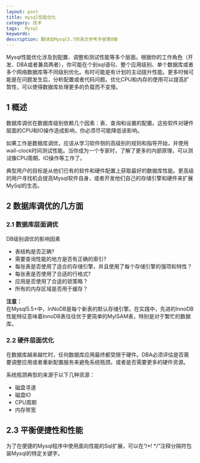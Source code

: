 ```yaml
---
layout: post
title: mysql性能优化
category: 技术
tags:  Mysql
keywords: 
description: 翻译自Mysql5.7的英文参考手册第8章
---
```


Mysql性能优化涉及到配置、调整和测试性能等多个层面。根据你的工作角色（开发、DBA或者兼具两者），你可能在个别sql语句、整个应用级别、单个数据库或者多个网络数据库等不同级别优化。有时可能是有计划的主动提升性能。更多时候可能是在问题发生后，分析配置或者代码问题。优化CPU和内存的使用可以提高扩暂性，可以使得数据库处理更多的负载而不变慢。

## 1 概述

数据库调优在数据库级别依赖几个因素：表、查询和设置的配置。这些软件对硬件层面的CPU和IO操作造成影响，你必须尽可能降低该影响。

如果工作是数据库调优，应该从学习软件侧的高级别的规则和指导开始，并使用wall-clock时间测试性能。当你成为一个专家时，了解了更多的内部原理，可以测试像CPU周期、IO操作等工作了。

典型用户的目标是从他们已有的软件和硬件配置上获取最好的数据库性能。更高级的用户寻找机会提高Mysql软件自身，或者开发他们自己的存储引擎和硬件来扩展MySql的生态。

## 2 数据库调优的几方面

### 2.1 数据库层面调优

DB级别调优的影响因素

- 表结构是否正确?
- 需要查询性能的地方是否有正确的索引?
- 每张表是否使用了适合的存储引擎，并且使用了每个存储引擎的强项和特性？
- 每张表是否使用了合适的行格式?
- 应用是否使用了合适的锁策略？
- 所有的内存区域是否用于缓存？

**注意：**  
    在Mysql5.5+中，InNoDB是每个新表的默认存储引擎。在实践中，先进的InnoDB性能特征意味着InnoDB表往往优于更简单的MyISAM表，特别是对于繁忙的数据库。

### 2.2 硬件层面优化

在数据库越来越忙时，任何数据库应用最终都受限于硬件。DBA必须评估是否需要调整应用或者重新配置服务来避免系统瓶颈。或者是否需要更多的硬件资源。

系统瓶颈典型的来源于以下几种资源：

- 磁盘寻道
- 磁盘IO
- CPU周期
- 内存带宽

## 2.3 平衡便捷性和性能

为了在便捷的Mysql程序中使用面向性能的Sql扩展，可以在“/*! */”注释分隔符包装Mysql的特定关键字。
